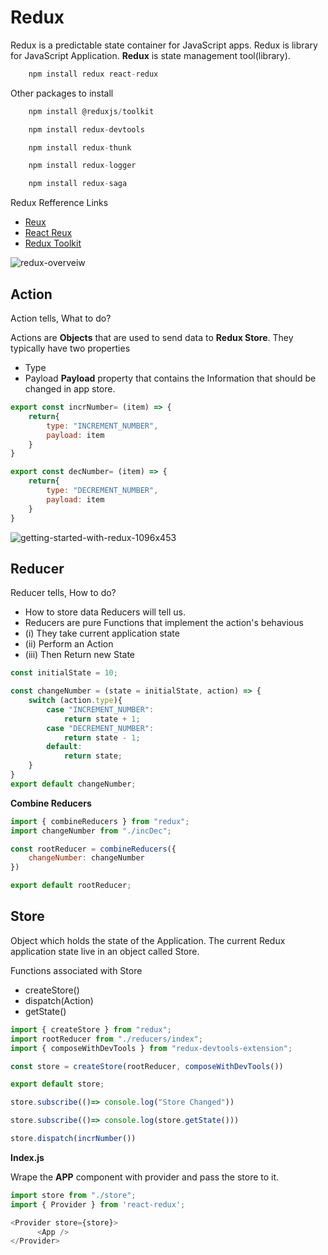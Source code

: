 
# Redux
Redux is a predictable state container for JavaScript apps.
Redux is library for JavaScript Application. **Redux** is state management tool(library).

```javascript
    npm install redux react-redux
```
Other packages to install
```javascript
    npm install @reduxjs/toolkit

    npm install redux-devtools

    npm install redux-thunk

    npm install redux-logger

    npm install redux-saga
```

Redux Refference Links
- [Reux](https://redux.js.org/introduction/getting-started)
- [React Reux](https://react-redux.js.org/introduction/getting-started)
- [Redux Toolkit](https://redux-toolkit.js.org/introduction/getting-started)

![redux-overveiw](https://user-images.githubusercontent.com/85479513/208836564-9b459e7c-2af5-4166-80cf-fa31a531a70a.png)

## Action
Action tells, What to do?

Actions are **Objects** that are used to send data to **Redux Store**. They 
typically have two properties
- Type
- Payload
**Payload** property that contains the Information that should be changed in app store.

```javascript
export const incrNumber= (item) => {
    return{
        type: "INCREMENT_NUMBER",
        payload: item
    }
}
```
```javascript
export const decNumber= (item) => {
    return{
        type: "DECREMENT_NUMBER",
        payload: item
    }
}
```

![getting-started-with-redux-1096x453](https://user-images.githubusercontent.com/85479513/208836609-6b77f31e-50a4-47f1-97f6-2faa0b437d1f.png)

## Reducer
Reducer tells, How to do?

- How to store data Reducers will tell us.
- Reducers are pure Functions that implement the action's behavious 
- (i) They take current application state
- (ii) Perform an Action
- (iii) Then Return new State

```javascript
const initialState = 10;

const changeNumber = (state = initialState, action) => {
    switch (action.type){
        case "INCREMENT_NUMBER":
            return state + 1;
        case "DECREMENT_NUMBER":
            return state - 1;
        default: 
            return state;
    }   
}
export default changeNumber;
```
**Combine Reducers**
```javascript
import { combineReducers } from "redux";
import changeNumber from "./incDec";

const rootReducer = combineReducers({
    changeNumber: changeNumber
})

export default rootReducer;
```

## Store
Object which holds the state of the Application. The current Redux application state live in an object called Store.

Functions associated with Store 
- createStore()
- dispatch(Action)
- getState()

```javascript
import { createStore } from "redux";
import rootReducer from "./reducers/index";
import { composeWithDevTools } from "redux-devtools-extension";

const store = createStore(rootReducer, composeWithDevTools())

export default store;
```
```javascript
store.subscribe(()=> console.log("Store Changed"))
```
```javascript
store.subscribe(()=> console.log(store.getState()))
```
```javascript
store.dispatch(incrNumber())
```

**Index.js**

Wrape the **APP** component with provider and pass the store to it.
```javascript
import store from "./store";
import { Provider } from 'react-redux';

<Provider store={store}>
      <App />
</Provider>
```

